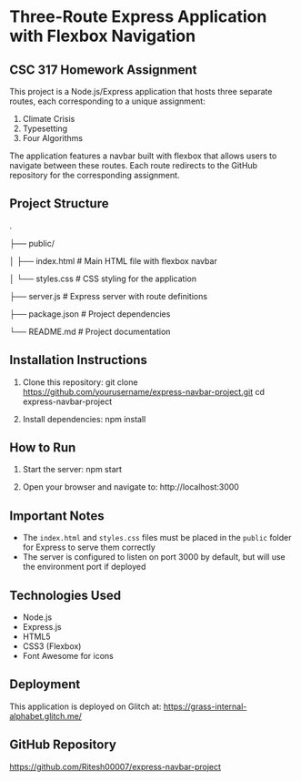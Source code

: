# Three-Route Express Application with Flexbox Navigation

## CSC 317 Homework Assignment

This project is a Node.js/Express application that hosts three separate routes, each corresponding to a unique assignment:

1. Climate Crisis
2. Typesetting
3. Four Algorithms

The application features a navbar built with flexbox that allows users to navigate between these routes. Each route redirects to the GitHub repository for the corresponding assignment.

## Project Structure
.

├── public/

│   ├── index.html     # Main HTML file with flexbox navbar

│   └── styles.css     # CSS styling for the application

├── server.js          # Express server with route definitions

├── package.json       # Project dependencies

└── README.md          # Project documentation

## Installation Instructions

1. Clone this repository:
git clone https://github.com/yourusername/express-navbar-project.git
cd express-navbar-project

2. Install dependencies:
npm install

## How to Run

1. Start the server:
npm start

2. Open your browser and navigate to:
http://localhost:3000

## Important Notes

- The `index.html` and `styles.css` files must be placed in the `public` folder for Express to serve them correctly
- The server is configured to listen on port 3000 by default, but will use the environment port if deployed

## Technologies Used

- Node.js
- Express.js
- HTML5
- CSS3 (Flexbox)
- Font Awesome for icons

## Deployment

This application is deployed on Glitch at:
https://grass-internal-alphabet.glitch.me/

## GitHub Repository

https://github.com/Ritesh00007/express-navbar-project


